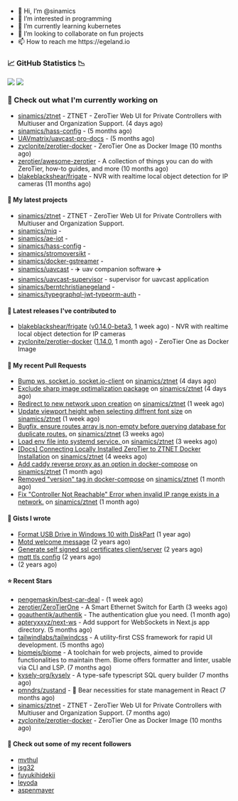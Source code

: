 <p align="center">
  <ul>
    <li>👋 Hi, I’m @sinamics</li>
    <li>👀 I’m interested in programming</li>
    <li>🌱 I’m currently learning kubernetes</li>
    <li>💞️ I’m looking to collaborate on fun projects</li>
    <li>📫 How to reach me https://egeland.io</li>
  </ul>
</p>

### 📈 GitHub Statistics 📉
<img align="center" src="https://githubreadme.egeland.io/?username=sinamics&show_icons=true&theme=ayu-mirage" />
<img align="center" src="https://githubreadme.egeland.io/top-langs/?username=sinamics&theme=ayu-mirage&layout=compact" />

### 👷 Check out what I'm currently working on

- [sinamics/ztnet](https://github.com/sinamics/ztnet) - ZTNET - ZeroTier Web UI for Private Controllers with Multiuser and Organization Support. (4 days ago)
- [sinamics/hass-config](https://github.com/sinamics/hass-config) -  (5 months ago)
- [UAVmatrix/uavcast-pro-docs](https://github.com/UAVmatrix/uavcast-pro-docs) -  (5 months ago)
- [zyclonite/zerotier-docker](https://github.com/zyclonite/zerotier-docker) - ZeroTier One as Docker Image (10 months ago)
- [zerotier/awesome-zerotier](https://github.com/zerotier/awesome-zerotier) - A collection of things you can do with ZeroTier, how-to guides, and more (10 months ago)
- [blakeblackshear/frigate](https://github.com/blakeblackshear/frigate) - NVR with realtime local object detection for IP cameras (11 months ago)

#### 🌱 My latest projects

- [sinamics/ztnet](https://github.com/sinamics/ztnet) - ZTNET - ZeroTier Web UI for Private Controllers with Multiuser and Organization Support.
- [sinamics/miq](https://github.com/sinamics/miq) - 
- [sinamics/ae-iot](https://github.com/sinamics/ae-iot) - 
- [sinamics/hass-config](https://github.com/sinamics/hass-config) - 
- [sinamics/stromoversikt](https://github.com/sinamics/stromoversikt) - 
- [sinamics/docker-gstreamer](https://github.com/sinamics/docker-gstreamer) - 
- [sinamics/uavcast](https://github.com/sinamics/uavcast) - ✈️ uav companion software ✈️
- [sinamics/uavcast-supervisor](https://github.com/sinamics/uavcast-supervisor) - supervisor for uavcast application
- [sinamics/berntchristianegeland](https://github.com/sinamics/berntchristianegeland) - 
- [sinamics/typegraphql-jwt-typeorm-auth](https://github.com/sinamics/typegraphql-jwt-typeorm-auth) - 

#### 🔭 Latest releases I've contributed to

- [blakeblackshear/frigate](https://github.com/blakeblackshear/frigate) ([v0.14.0-beta3](https://github.com/blakeblackshear/frigate/releases/tag/v0.14.0-beta3), 1 week ago) - NVR with realtime local object detection for IP cameras
- [zyclonite/zerotier-docker](https://github.com/zyclonite/zerotier-docker) ([1.14.0](https://github.com/zyclonite/zerotier-docker/releases/tag/1.14.0), 1 month ago) - ZeroTier One as Docker Image

#### 🔨 My recent Pull Requests

- [Bump ws, socket.io, socket.io-client](https://github.com/sinamics/ztnet/pull/451) on [sinamics/ztnet](https://github.com/sinamics/ztnet) (4 days ago)
- [Exclude sharp image optimalization package](https://github.com/sinamics/ztnet/pull/447) on [sinamics/ztnet](https://github.com/sinamics/ztnet) (4 days ago)
- [Redirect to new network upon creation](https://github.com/sinamics/ztnet/pull/442) on [sinamics/ztnet](https://github.com/sinamics/ztnet) (1 week ago)
- [Update viewport height when selecting diffrent font size](https://github.com/sinamics/ztnet/pull/441) on [sinamics/ztnet](https://github.com/sinamics/ztnet) (1 week ago)
- [Bugfix, ensure routes array is non-empty before querying database for duplicate routes.](https://github.com/sinamics/ztnet/pull/432) on [sinamics/ztnet](https://github.com/sinamics/ztnet) (3 weeks ago)
- [Load env file into systemd service. ](https://github.com/sinamics/ztnet/pull/428) on [sinamics/ztnet](https://github.com/sinamics/ztnet) (3 weeks ago)
- [[Docs] Connecting Locally Installed ZeroTier to ZTNET Docker Installation](https://github.com/sinamics/ztnet/pull/425) on [sinamics/ztnet](https://github.com/sinamics/ztnet) (4 weeks ago)
- [Add caddy reverse proxy as an option in docker-compose](https://github.com/sinamics/ztnet/pull/422) on [sinamics/ztnet](https://github.com/sinamics/ztnet) (1 month ago)
- [Removed &#34;version&#34; tag in docker-compose](https://github.com/sinamics/ztnet/pull/421) on [sinamics/ztnet](https://github.com/sinamics/ztnet) (1 month ago)
- [Fix &#34;Controller Not Reachable&#34; Error when invalid IP range exists in a network.](https://github.com/sinamics/ztnet/pull/419) on [sinamics/ztnet](https://github.com/sinamics/ztnet) (1 month ago)

#### 📓 Gists I wrote

- [Format USB Drive in Windows 10 with DiskPart](https://gist.github.com/8aa001b3dbe040e07917665b6a8f59c4) (1 year ago)
- [Motd welcome message](https://gist.github.com/d1f96f39b797ccb2eba6e8bd539510bc) (2 years ago)
- [Generate self signed ssl certificates client/server](https://gist.github.com/4ecdb293851b7018a715f4186ffa1e79) (2 years ago)
- [mqtt tls config](https://gist.github.com/20d325a3d7d8d9db4c657737f93aac99) (2 years ago)
- [](https://gist.github.com/2dce8bf46e2de3f3fb642bc342d9f5a2) (2 years ago)

#### ⭐ Recent Stars

- [pengemaskin/best-car-deal](https://github.com/pengemaskin/best-car-deal) -  (1 week ago)
- [zerotier/ZeroTierOne](https://github.com/zerotier/ZeroTierOne) - A Smart Ethernet Switch for Earth (3 weeks ago)
- [goauthentik/authentik](https://github.com/goauthentik/authentik) - The authentication glue you need. (1 month ago)
- [apteryxxyz/next-ws](https://github.com/apteryxxyz/next-ws) - Add support for WebSockets in Next.js app directory. (5 months ago)
- [tailwindlabs/tailwindcss](https://github.com/tailwindlabs/tailwindcss) - A utility-first CSS framework for rapid UI development. (5 months ago)
- [biomejs/biome](https://github.com/biomejs/biome) - A toolchain for web projects, aimed to provide functionalities to maintain them. Biome offers formatter and linter, usable via CLI and LSP. (7 months ago)
- [kysely-org/kysely](https://github.com/kysely-org/kysely) - A type-safe typescript SQL query builder (7 months ago)
- [pmndrs/zustand](https://github.com/pmndrs/zustand) - 🐻 Bear necessities for state management in React (7 months ago)
- [sinamics/ztnet](https://github.com/sinamics/ztnet) - ZTNET - ZeroTier Web UI for Private Controllers with Multiuser and Organization Support. (7 months ago)
- [zyclonite/zerotier-docker](https://github.com/zyclonite/zerotier-docker) - ZeroTier One as Docker Image (10 months ago)

#### 👯 Check out some of my recent followers

- [mvthul](https://github.com/mvthul)
- [isg32](https://github.com/isg32)
- [fuyukihidekii](https://github.com/fuyukihidekii)
- [leyoda](https://github.com/leyoda)
- [aspenmayer](https://github.com/aspenmayer)
